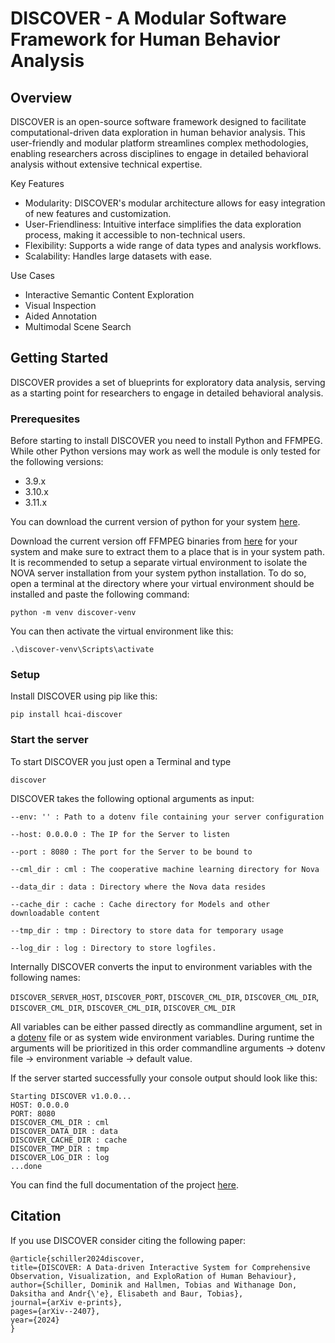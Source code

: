 # DISCOVER - A Modular Software Framework for Human Behavior Analysis


## Overview

DISCOVER is an open-source software framework designed to facilitate computational-driven data exploration in human behavior analysis. This user-friendly and modular platform streamlines complex methodologies, enabling researchers across disciplines to engage in detailed behavioral analysis without extensive technical expertise.

Key Features

* Modularity: DISCOVER's modular architecture allows for easy integration of new features and customization.
* User-Friendliness: Intuitive interface simplifies the data exploration process, making it accessible to non-technical users.
* Flexibility: Supports a wide range of data types and analysis workflows.
* Scalability: Handles large datasets with ease.

Use Cases

* Interactive Semantic Content Exploration
* Visual Inspection
* Aided Annotation
* Multimodal Scene Search

## Getting Started

DISCOVER provides a set of blueprints for exploratory data analysis, serving as a starting point for researchers to engage in detailed behavioral analysis.

### Prerequesites

Before starting to install DISCOVER you need to install Python and FFMPEG.
While other Python versions may work as well the module is only tested for the following versions:

* 3.9.x
* 3.10.x
* 3.11.x

You can download the current version of python for your system [here](https://www.python.org/downloads/).

Download the current version off FFMPEG binaries from [here](https://github.com/BtbN/FFmpeg-Builds/releases) for your system and make sure to extract them to a place that is in your system path.
It is recommended to setup a separate virtual environment to isolate the NOVA server installation from your system python installation.
To do so, open a terminal at the directory where your virtual environment should be installed and paste the following command:

```python -m venv discover-venv```

You can then activate the virtual environment like this:

```.\discover-venv\Scripts\activate```

### Setup

Install DISCOVER using pip like this:

```pip install hcai-discover```

### Start the server

To start DISCOVER you just open a Terminal and type

```discover```

DISCOVER takes the following optional arguments as input:

```
--env: '' : Path to a dotenv file containing your server configuration

--host: 0.0.0.0 : The IP for the Server to listen

--port : 8080 : The port for the Server to be bound to

--cml_dir : cml : The cooperative machine learning directory for Nova

--data_dir : data : Directory where the Nova data resides

--cache_dir : cache : Cache directory for Models and other downloadable content

--tmp_dir : tmp : Directory to store data for temporary usage

--log_dir : log : Directory to store logfiles.
```

Internally DISCOVER converts the input to environment variables with the following names: 

```DISCOVER_SERVER_HOST```, ```DISCOVER_PORT```, ```DISCOVER_CML_DIR```, ```DISCOVER_CML_DIR```, ```DISCOVER_CML_DIR```, ```DISCOVER_CML_DIR```, ```DISCOVER_CML_DIR```


All variables can be either passed directly as commandline argument, set in a [dotenv](https://hexdocs.pm/dotenvy/dotenv-file-format.html) file or as system wide environment variables.
During runtime the arguments will be prioritized in this order commandline arguments -> dotenv file -> environment variable -> default value.

If the server started successfully your console output should look like this:
```
Starting DISCOVER v1.0.0...
HOST: 0.0.0.0
PORT: 8080
DISCOVER_CML_DIR : cml
DISCOVER_DATA_DIR : data
DISCOVER_CACHE_DIR : cache
DISCOVER_TMP_DIR : tmp
DISCOVER_LOG_DIR : log
...done
```

You can find the full documentation of the project [here](https://hcmlab.github.io/discover).

## Citation
If you use DISCOVER consider citing the following paper: 

```
@article{schiller2024discover,
title={DISCOVER: A Data-driven Interactive System for Comprehensive Observation, Visualization, and ExploRation of Human Behaviour},
author={Schiller, Dominik and Hallmen, Tobias and Withanage Don, Daksitha and Andr{\'e}, Elisabeth and Baur, Tobias},
journal={arXiv e-prints},
pages={arXiv--2407},
year={2024}
}
```